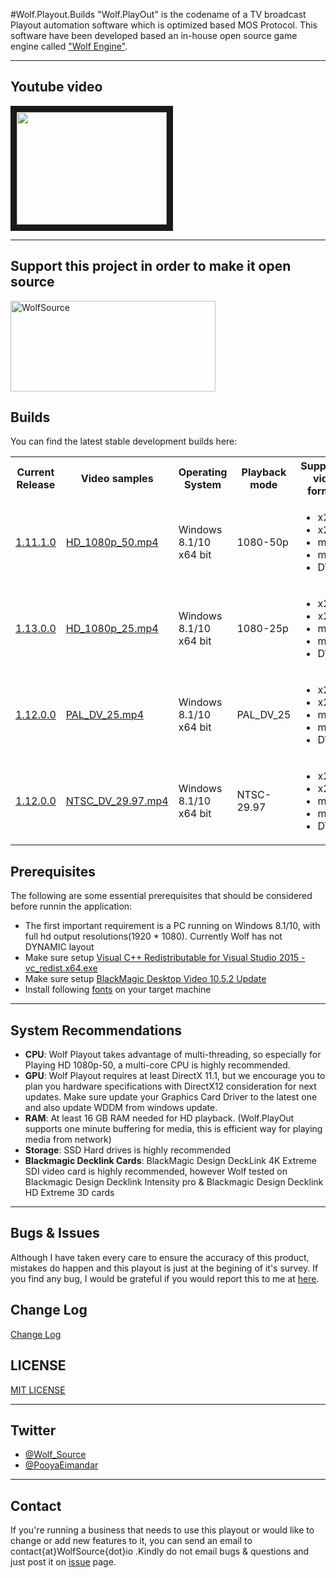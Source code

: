 #Wolf.Playout.Builds
"Wolf.PlayOut" is the codename of a TV broadcast Playout automation software which is optimized based MOS Protocol. This software have been developed based an in-house open source game engine called <a href="https://github.com/PooyaEimandar/Wolf.Engine">"Wolf Engine"</a>.
<hr>
<h2>Youtube video</h2>
<a href="https://www.youtube.com/watch?v=EZSdEjBvuGY" target="_blank"><img src="https://i.ytimg.com/vi/EZSdEjBvuGY/3.jpg?time=1450630345794" width="240" height="180" border="10" /></a>
<hr>
<h2>Support this project in order to make it open source</h2>
<a href="https://www.patreon.com/wolf_engine"><img src="https://raw.githubusercontent.com/WolfSource/Wolf.Engine/master/utilities/becomepatron.png" width="328" height="145" alt="WolfSource"/></a>
<h2>Builds</h2>
You can find the latest stable development builds here:
<table style="width:100%">
<tbody>
<tr>
	<th>Current Release</th>
	<th>Video samples</th>
	<th>Operating System</th>
	<th>Playback mode</th>
	<th>Supported video formats</th>
	<th>Supported extensions</th>
	<th>Video bitrate</th>
	<th>Video frame size</th>
	<th>Audio channel</th>
	<th>Audio depth</th>
	<th>Audio sample rate</th>
</tr>
<tr>
	<td>
	    <a href="https://github.com/WolfSource/Wolf.Playout.Builds/raw/master/Wolf.PlayOut.Builds/HD_1080p_50/Wolf.PlayOut.Win_1.11.1.0_HD_1080p_50.7z">1.11.1.0</a>
	</td>
	<td><a href="https://netorgft1046267-my.sharepoint.com/personal/contact_wolfsource_io/_layouts/15/guestaccess.aspx?guestaccesstoken=27Y19GfEMpEAiUYBav49u6mPqfsazVU8zf%2fgawPK8qI%3d&docid=15b997a25e85044bbb41da1cb5f6ec425">HD_1080p_50.mp4</a></td>
	<td>Windows 8.1/10 x64 bit</td>
	<td>1080-50p</td>	
	<td>
	    <ul>
	        <li>x265</li>
	        <li>x264</li>
	        <li>mpeg4</li>
	        <li>mpeg2</li>
	        <li>DV</li>
	    </ul>
	</td>
	<td>
	    <ul>
	        <li>avi</li>
	        <li>mp4</li>
	        <li>mpg</li>
	    </ul>
	</td>
	<td>
	    15-30 Mbps
	</td>
	<td>1920 * 1080</td>
	<td>2</td>
	<td>16</td>
	<td>192 khz</td>
</tr>
<tr>
	<td>
	    <a href="https://github.com/WolfSource/Wolf.Playout.Builds/releases/download/HD_1080_25p_v1.13.0.0/Wolf.PlayOut.Win_1.13.0.0_HD_1080p_25.7z">1.13.0.0</a>
	</td>
	<td><a href="https://netorgft1046267-my.sharepoint.com/personal/contact_wolfsource_io/_layouts/15/guestaccess.aspx?guestaccesstoken=27Y19GfEMpEAiUYBav49u6mPqfsazVU8zf%2fgawPK8qI%3d&docid=15b997a25e85044bbb41da1cb5f6ec425">HD_1080p_25.mp4</a></td>
	<td>Windows 8.1/10 x64 bit</td>
	<td>1080-25p</td>	
	<td>
	    <ul>
	        <li>x265</li>
	        <li>x264</li>
	        <li>mpeg4</li>
	        <li>mpeg2</li>
	        <li>DV</li>
	    </ul>
	</td>
	<td>
	    <ul>
	        <li>avi</li>
	        <li>mp4</li>
	        <li>mpg</li>
	    </ul>
	</td>
	<td>
	    15-30 Mbps
	</td>
	<td>1920 * 1080</td>
	<td>2</td>
	<td>16</td>
	<td>192 khz</td>
</tr>
<tr>
	<td>
	   <a href="https://github.com/WolfSource/Wolf.Playout.Builds/releases/tag/PAL_v1.12.0.0">1.12.0.0</a>
	</td>
	<td><a href="https://netorgft1046267-my.sharepoint.com/personal/contact_wolfsource_io/_layouts/15/guestaccess.aspx?guestaccesstoken=ytEvbMzDLZiHGQwzRr1t%2fWBQEqG4R2WMUm4dIDJp%2flI%3d&docid=1010d64fc284541e7bfa52eb193f4ebc2">PAL_DV_25.mp4</a></td>
	<td>Windows 8.1/10 x64 bit</td>
	<td>PAL_DV_25</td>	
	<td>
	    <ul>
	        <li>x265</li>
	        <li>x264</li>
	        <li>mpeg4</li>
	        <li>mpeg2</li>
	        <li>DV</li>
	    </ul>
	</td>
	<td>
	    <ul>
	        <li>avi</li>
	        <li>mp4</li>
	        <li>mpg</li>
	    </ul>
	</td>
	<td>
	    <ul>
	        4-12 Mbps
	    </ul>
	</td>
	<td>720 * 576</td>
	<td>2</td>
	<td>16</td>
	<td>192 khz</td>
</tr>
<tr>
	<td>
	   <a href="https://github.com/WolfSource/Wolf.Playout.Builds/releases/tag/NTSC_v1.12.0.0">1.12.0.0</a>
	</td>
	<td><a href="https://netorgft1046267-my.sharepoint.com/personal/contact_wolfsource_io/_layouts/15/guestaccess.aspx?guestaccesstoken=KIpHfU82eh1Os0DIvyzu9hLDC2b7iUpDYuqFq27b05E%3d&docid=10374c9132e244896a93469384da7951d">NTSC_DV_29.97.mp4</a></td>
	<td>Windows 8.1/10 x64 bit</td>
	<td>NTSC-29.97</td>	
	<td>
	    <ul>
	        <li>x265</li>
	        <li>x264</li>
	        <li>mpeg4</li>
	        <li>mpeg2</li>
	        <li>DV</li>
	    </ul>
	</td>
	<td>
	    <ul>
	        <li>avi</li>
	        <li>mp4</li>
	        <li>mpg</li>
	    </ul>
	</td>
	<td>
	    <ul>
	        3-10 Mbps
	    </ul>
	</td>
	<td>720 * 480</td>
	<td>2</td>
	<td>16</td>
	<td>192 khz</td>
</tr>
</tbody></table>
<h2>Prerequisites</h2>
The following are some essential prerequisites that should be considered before runnin the application:
<ul>
<li>The first important requirement is a PC running on Windows 8.1/10, with full hd output resolutions(1920 * 1080). Currently Wolf has not DYNAMIC layout</li>
<li>Make sure setup <a href="https://www.microsoft.com/en-us/download/details.aspx?id=48145">Visual C++ Redistributable for Visual Studio 2015 - 	
vc_redist.x64.exe</a></li>
<li>Make sure setup <a href="https://www.blackmagicdesign.com/support/download/e852cd3967694dd9810f57c16fa2c6a2/Windows">BlackMagic Desktop Video 10.5.2 Update</a></li>
<li>Install following <a href="https://github.com/WolfSource/Wolf.Playout.Builds/raw/master/Dependencies/Fonts.zip">fonts</a> on your target machine</li>
</ul>
<hr>
<h2>System Recommendations</h2>
<ul>
<li><strong>CPU</strong>: Wolf Playout takes advantage of multi-threading, so especially for Playing HD 1080p-50, a multi-core CPU is highly recommended.</li>
<li><strong>GPU</strong>: Wolf Playout requires at least DirectX 11.1, but we encourage you to plan you hardware specifications with DirectX12 consideration for next updates. Make sure update your Graphics Card Driver to the latest one and also update WDDM from windows update.</li>
<li><strong>RAM</strong>: At least 16 GB RAM needed for HD playback. (Wolf.PlayOut supports one minute buffering for media, this is efficient way for playing media from network)</li>
<li><strong>Storage</strong>: SSD Hard drives is highly recommended</li>
<li><strong>Blackmagic Decklink Cards</strong>: BlackMagic Design DeckLink 4K Extreme SDI video card is highly recommended, however Wolf tested on Blackmagic Design Decklink Intensity pro & Blackmagic Design Decklink HD Extreme 3D cards</li>
</ul>
<hr>
<h2>Bugs & Issues</h2>
Although I have taken every care to ensure the accuracy of this product, mistakes do happen and this playout is just at the begining of it's survey. If you find any bug, I would be grateful if you would report this to me at <a href="https://github.com/WolfSource/Wolf.Playout.Builds/issues">here</a>. 
<h2>Change Log</h2>
<a href="#">Change Log</a>
<h2>LICENSE</h2>
<a href="https://github.com/WolfSource/Wolf.Playout.Builds/blob/master/LICENSE">MIT LICENSE</a>
<hr>
<h2>Twitter</h2>
<ul>
<li><a href="http://twitter.com/wolf_source">@Wolf_Source</a></li>
<li><a href="http://twitter.com/pooyaeimandar">@PooyaEimandar</a></li>
</ul>
<hr>
<h2>Contact</h2>
If you're running a business that needs to use this playout or would like to change or add new features to it, you can send an email to contact{at}WolfSource{dot}io .Kindly do not email bugs & questions and just post it on <a href="https://github.com/WolfSource/Wolf.Playout.Builds/issues">issue</a> page.   
